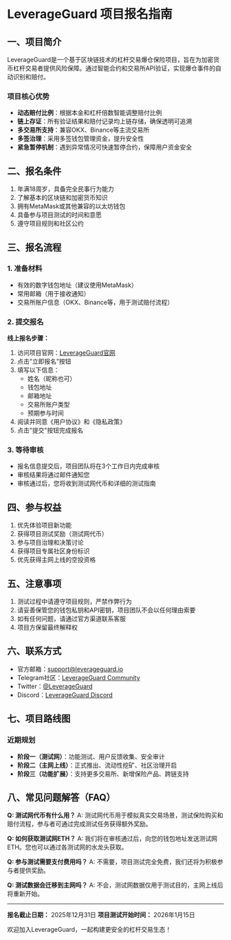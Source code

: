 # LeverageGuard 项目报名指南

## 一、项目简介

LeverageGuard是一个基于区块链技术的杠杆交易爆仓保险项目，旨在为加密货币杠杆交易者提供风险保障。通过智能合约和交易所API验证，实现爆仓事件的自动识别和赔付。

### 项目核心优势
- **动态赔付比例**：根据本金和杠杆倍数智能调整赔付比例
- **链上存证**：所有验证结果和赔付记录均上链存储，确保透明可追溯
- **多交易所支持**：兼容OKX、Binance等主流交易所
- **多签治理**：采用多签钱包管理资金，提升安全性
- **紧急暂停机制**：遇到异常情况可快速暂停合约，保障用户资金安全

## 二、报名条件

1. 年满18周岁，具备完全民事行为能力
2. 了解基本的区块链和加密货币知识
3. 拥有MetaMask或其他兼容的以太坊钱包
4. 具备参与项目测试的时间和意愿
5. 遵守项目规则和社区公约

## 三、报名流程

### 1. 准备材料
- 有效的数字钱包地址（建议使用MetaMask）
- 常用邮箱（用于接收通知）
- 交易所账户信息（OKX、Binance等，用于测试赔付流程）

### 2. 提交报名

**线上报名步骤：**
1. 访问项目官网：[LeverageGuard官网](https://example.com)
2. 点击"立即报名"按钮
3. 填写以下信息：
   - 姓名（昵称也可）
   - 钱包地址
   - 邮箱地址
   - 交易所账户类型
   - 预期参与时间
4. 阅读并同意《用户协议》和《隐私政策》
5. 点击"提交"按钮完成报名

### 3. 等待审核
- 报名信息提交后，项目团队将在3个工作日内完成审核
- 审核结果将通过邮件通知您
- 审核通过后，您将收到测试网代币和详细的测试指南

## 四、参与权益

1. 优先体验项目新功能
2. 获得项目测试奖励（测试网代币）
3. 参与项目治理和决策讨论
4. 获得项目专属社区身份标识
5. 优先获得主网上线的空投资格

## 五、注意事项

1. 测试过程中请遵守项目规则，严禁作弊行为
2. 请妥善保管您的钱包私钥和API密钥，项目团队不会以任何理由索要
3. 如有任何问题，请通过官方渠道联系客服
4. 项目方保留最终解释权

## 六、联系方式

- 官方邮箱：support@leverageguard.io
- Telegram社区：[LeverageGuard Community](https://t.me/leverageguard)
- Twitter：[@LeverageGuard](https://twitter.com/leverageguard)
- Discord：[LeverageGuard Discord](https://discord.gg/leverageguard)

## 七、项目路线图

### 近期规划
- **阶段一（测试网）**：功能测试、用户反馈收集、安全审计
- **阶段二（主网上线）**：正式推出、流动性挖矿、社区治理开启
- **阶段三（功能扩展）**：支持更多交易所、新增保险产品、跨链支持

## 八、常见问题解答（FAQ）

**Q: 测试网代币有什么用？**
A: 测试网代币用于模拟真实交易场景，测试保险购买和赔付流程，参与者可通过完成测试任务获得额外奖励。

**Q: 如何获取测试网ETH？**
A: 我们将在审核通过后，向您的钱包地址发送测试网ETH。您也可以通过各测试网的水龙头获取。

**Q: 参与测试需要支付费用吗？**
A: 不需要，项目测试完全免费，我们还将为积极参与者提供奖励。

**Q: 测试数据会迁移到主网吗？**
A: 不会，测试网数据仅用于测试目的，主网上线后将重新开始。

---

**报名截止日期：** 2025年12月31日
**项目测试开始时间：** 2026年1月15日

欢迎加入LeverageGuard，一起构建更安全的杠杆交易生态！